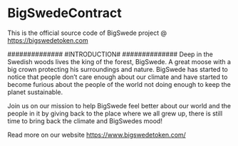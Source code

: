 # BigSwedeContract
This is the official source code of BigSwede project @ https://bigswedetoken.com


##############
#INTRODUCTION#
##############
Deep in the Swedish woods lives the king of the forest, BigSwede. A great moose with a big crown protecting his surroundings
and nature. BigSwede has started to notice that people don’t care enough about our climate and have started to become furious
about the people of the world not doing enough to keep the planet sustainable.

 

Join us on our mission to help BigSwede feel better about our world
and the people in it by giving back to the place where we all grew up,
there is still time to bring back the climate and BigSwedes mood!

Read more on our website https://www.bigswedetoken.com/
